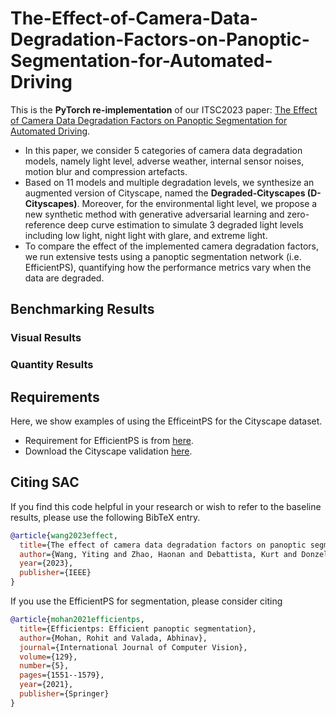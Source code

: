 # The-Effect-of-Camera-Data-Degradation-Factors-on-Panoptic-Segmentation-for-Automated-Driving
This is the **PyTorch re-implementation** of our ITSC2023 paper: 
[The Effect of Camera Data Degradation Factors on Panoptic Segmentation for Automated Driving]([https://ieeexplore.ieee.org/abstract/document/10103198](https://wrap.warwick.ac.uk/177340/1/WRAP-effect-camera-data-degradation-factors-panoptic-segmentation-automated-driving-2023.pdf)https://wrap.warwick.ac.uk/177340/1/WRAP-effect-camera-data-degradation-factors-panoptic-segmentation-automated-driving-2023.pdf). 

- In this paper, we consider 5 categories of camera data degradation models, namely light level, adverse weather, internal sensor noises, motion blur and compression artefacts. 
- Based on 11 models and multiple degradation levels, we synthesize an augmented version of Cityscape, named the **Degraded-Cityscapes (D-Cityscapes)**. Moreover, for the environmental light level, we propose a new synthetic method with generative adversarial learning and zero-reference deep curve estimation to simulate 3 degraded light levels including low light, night light with glare, and extreme light.
- To compare the effect of the implemented camera degradation factors, we run extensive tests using a panoptic segmentation network (i.e. EfficientPS), quantifying how the performance metrics vary when the data are degraded.

## Benchmarking Results
### Visual Results

### Quantity Results

## Requirements
Here, we show examples of using the EfficeintPS for the Cityscape dataset. 
- Requirement for EfficientPS is from [here](https://github.com/DeepSceneSeg/EfficientPS#system-requirements).
- Download the Cityscape validation [here]([https://mega.nz/folder/tS8QSaxL#5yhdfe9ogpKk18dRwX7WCw](https://www.cityscapes-dataset.com/downloads/)https://www.cityscapes-dataset.com/downloads/).


## Citing SAC
If you find this code helpful in your research or wish to refer to the baseline results, please use the following BibTeX entry.

```BibTeX
@article{wang2023effect,
  title={The effect of camera data degradation factors on panoptic segmentation for automated driving},
  author={Wang, Yiting and Zhao, Haonan and Debattista, Kurt and Donzella, Valentina},
  year={2023},
  publisher={IEEE}
}

```

If you use the EfficientPS for segmentation, please consider citing
```BibTeX
@article{mohan2021efficientps,
  title={Efficientps: Efficient panoptic segmentation},
  author={Mohan, Rohit and Valada, Abhinav},
  journal={International Journal of Computer Vision},
  volume={129},
  number={5},
  pages={1551--1579},
  year={2021},
  publisher={Springer}
}

```
